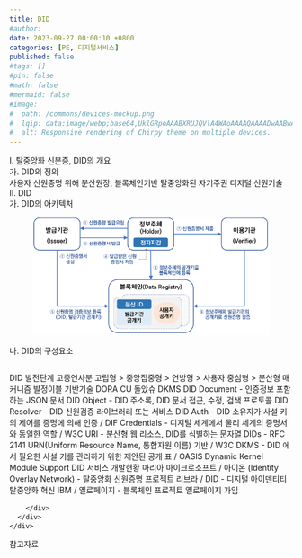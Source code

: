 ```yaml
---
title: DID
#author: 
date: 2023-09-27 00:00:10 +0800
categories: [PE, 디지털서비스]
published: false
#tags: []
#pin: false
#math: false
#mermaid: false
#image:
#  path: /commons/devices-mockup.png
#  lqip: data:image/webp;base64,UklGRpoAAABXRUJQVlA4WAoAAAAQAAAADwAABwAAQUxQSDIAAAARL0AmbZurmr57yyIiqE8oiG0bejIYEQTgqiDA9vqnsUSI6H+oAERp2HZ65qP/VIAWAFZQOCBCAAAA8AEAnQEqEAAIAAVAfCWkAALp8sF8rgRgAP7o9FDvMCkMde9PK7euH5M1m6VWoDXf2FkP3BqV0ZYbO6NA/VFIAAAA
#  alt: Responsive rendering of Chirpy theme on multiple devices.
---
```


<div class="post-wrap">
  <div class="para">
    <div class="para-title">
      I. 탈중앙화 신분증, DID의 개요
    </div>
    <div class="para-cntnt">
      <div class="para">
        <div class="para-title">
          가. DID의 정의
        </div>
        <div class="para-cntnt">
            사용자 신원증명 위해 분산원장, 블록체인기반 탈중앙화된 자기주권 디지털 신원기술
        </div>
      </div>
    </div>
  </div>
  
  <div class="para">
    <div class="para-title">
      II. DID
    </div>
    <div class="para-cntnt">
      <div class="para">
        <div class="para-title">
          가. DID의 아키텍처
        </div>
        <div class="para-cntnt">
          <figure class="post-figure">
            <img src="/assets/img/posts/DID.png" alt="DID">
<!--            <figcaption>Source: Unveiling the Metaverse: Exploring Emerging Trends, Multifaceted Perspectives, and Future Challenges</figcaption>-->
          </figure>
        </div>
      </div>
      <div class="para">
        <div class="para-title">
          나. DID의 구성요소
        </div>
        <div class="para-cntnt">
          <table class="post-table">
          </table>
          DID 발전단계 고중연사분
  고립형 &gt; 중앙집중형 &gt; 연방형 &gt; 사용자 중심형 &gt; 분산형
매커니즘 발정이블
기반기술 DORA CU 돌았슈 DKMS 
  DID Document - 인증정보 포함하는 JSON 문서
  DID Object - DID 주소록, DID 문서 접근, 수정, 검색 프로토콜
  DID Resolver - DID 신원검증 라이브러리 또는 서비스
  DID Auth - DID 소유자가 사설 키의 제어를 증명에 의해 인증 / DIF
  Credentials - 디지털 세계에서 물리 세계의 증명서와 동일한 역할 / W3C
  URI - 분산형 웹 리소스, DID를 식별하는 문자열
  DIDs - RFC 2141 URN(Uniform Resource Name, 통합자원 이름) 기반 / W3C
  DKMS - DID 에서 필요한 사설 키를 관리하기 위한 제안된 공개 표 / OASIS
    Dynamic Kernel Module Support
DID 서비스 개발현황 마리아
  마이크로소프트 / 아이온 (Identity Overlay Network) - 탈중앙화 신원증명 프로젝트
  리브라 / DID - 디지털 아이덴티티 탈중앙화 혁신
  IBM / 옐로페이지 - 블록체인 프로젝트 옐로페이지 가입

        </div>
      </div>
    </div>
  </div>

  <div class="refr-wrap">
    <div class="refr-title">
        참고자료
    </div>
    <ol class="refr-list">
    <!--    <li>(나현식, 최대선) <a target="_blank" href="https://scienceon.kisti.re.kr/commons/util/originalView.do?cn=JAKO202225948430499&oCn=JAKO202225948430499&dbt=JAKO&journal=NJOU00291864">메타버스 보안 위협 요소 및 대응 방안 검토</a></li>-->
    <!--    <li>(M. Uddin, S. Manickam, H. Ullah, M. Obaidat and A. Dandoush) <a target="_blank" href="https://ieeexplore.ieee.org/abstract/document/10138386">Unveiling the Metaverse: Exploring Emerging Trends, Multifaceted Perspectives, and Future Challenges</a></li>-->
    </ol>
  </div>
</div>
